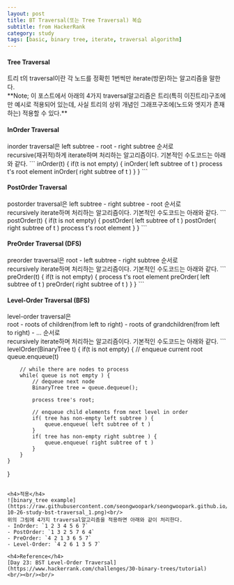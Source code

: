 ```yaml
---
layout: post
title: BT Traversal(또는 Tree Traversal) 복습
subtitle: from HackerRank
category: study
tags: [basic, binary tree, iterate, traversal algorithm]
---
```

<h4>Tree Traversal</h4>
트리 t의 traversal이란 각 노드를 정확힌 1번씩만 iterate(방문)하는 알고리즘을 말한다.<br/>
**Note; 이 포스트에서 아래의 4가지 traversal알고리즘은 트리(특히 이진트리)구조에만 예시로 적용되어 있는데, 사실 트리의 상위 개념인 그래프구조에(노드와 엣지가 존재하는) 적용할 수 있다.**

<h4>InOrder Traversal</h4>
inorder traversal은 left subtree - root - right subtree 순서로<br/>
recursive(재귀적)하게 iterate하며 처리하는 알고리즘이다. 기본적인 수도코드는 아래와 같다.
```
inOrder(t) {
    if(t is not empty) {
        inOrder( left subtree of t )
        process t's root element
        inOrder( right subtree of t )
    } 
} 
```

<h4>PostOrder Traversal</h4>
postorder traversal은 left subtree - right subtree - root 순서로<br/>
recursively iterate하며 처리하는 알고리즘이다. 기본적인 수도코드는 아래와 같다.
```
postOrder(t) {
    if(t is not empty) {
        postOrder( left subtree of t )
        postOrder( right subtree of t )
        process t's root element
    } 
} 
```

<h4>PreOrder Traversal (DFS)</h4>
preorder traversal은 root - left subtree - right subtree 순서로<br/>
recursively iterate하며 처리하는 알고리즘이다. 기본적인 수도코드는 아래와 같다.
```
preOrder(t) {
    if(t is not empty) {
        process t's root element
        preOrder( left subtree of t )
        preOrder( right subtree of t )
    } 
}
```

<h4>Level-Order Traversal (BFS)</h4>
level-order traversal은<br/>
root - roots of children(from left to right) - roots of grandchildren(from left to right) - ... 순서로<br/>
recursively iterate하며 처리하는 알고리즘이다. 기본적인 수도코드는 아래와 같다.
```
levelOrder(BinaryTree t) {
    if(t is not empty) {
        // enqueue current root
        queue.enqueue(t)
        
        // while there are nodes to process
        while( queue is not empty ) {
            // dequeue next node
            BinaryTree tree = queue.dequeue();
            
            process tree's root;
            
            // enqueue child elements from next level in order
            if( tree has non-empty left subtree ) {
                queue.enqueue( left subtree of t )
            }
            if( tree has non-empty right subtree ) {
                queue.enqueue( right subtree of t )
            }
        }
    } 
} 
```

<h4>적용</h4>
![binary_tree example](https://raw.githubusercontent.com/seongwoopark/seongwoopark.github.io/master/img/2017-10-26-study-bst-traversal_1.png)<br/>
위의 그림에 4가지 traversal알고리즘을 적용하면 아래와 같이 처리한다.
- InOrder: `1 2 3 4 5 6 7`
- PostOrder: `1 3 2 5 7 6 4`
- PreOrder: `4 2 1 3 6 5 7`
- Level-Order: `4 2 6 1 3 5 7`

<h4>Reference</h4>
[Day 23: BST Level-Order Traversal](https://www.hackerrank.com/challenges/30-binary-trees/tutorial)
<br/><br/><br/>